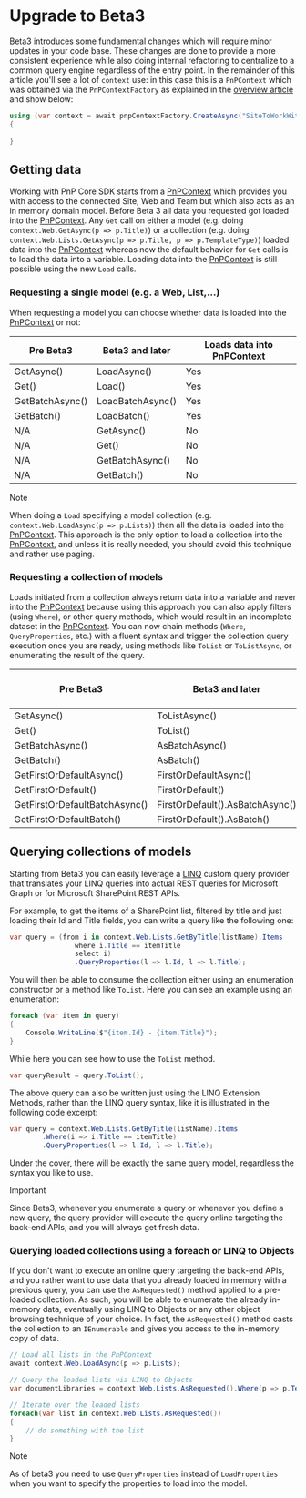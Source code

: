 # Upgrade to Beta3

Beta3 introduces some fundamental changes which will require minor updates in your code base. These changes are done to provide a more consistent experience while also doing internal refactoring to centralize to a common query engine regardless of the entry point. In the remainder of this article you'll see a lot of `context` use: in this case this is a `PnPContext` which was obtained via the `PnPContextFactory` as explained in the [overview article](readme.md) and show below:

```csharp
using (var context = await pnpContextFactory.CreateAsync("SiteToWorkWith"))
{
    
}
```

## Getting data

Working with PnP Core SDK starts from a [PnPContext](https://pnp.github.io/pnpcore/api/PnP.Core.Services.PnPContext.html) which provides you with access to the connected Site, Web and Team but which also acts as an in memory domain model. Before Beta 3 all data you requested got loaded into the [PnPContext](https://pnp.github.io/pnpcore/api/PnP.Core.Services.PnPContext.html). Any `Get` call on either a model (e.g. doing `context.Web.GetAsync(p => p.Title)`) or a collection (e.g. doing `context.Web.Lists.GetAsync(p => p.Title, p => p.TemplateType)`) loaded data into the [PnPContext](https://pnp.github.io/pnpcore/api/PnP.Core.Services.PnPContext.html) whereas now the default behavior for `Get` calls is to load the data into a variable. Loading data into the [PnPContext](https://pnp.github.io/pnpcore/api/PnP.Core.Services.PnPContext.html) is still possible using the new `Load` calls.

### Requesting a single model (e.g. a Web, List,...)

When requesting a model you can choose whether data is loaded into the [PnPContext](https://pnp.github.io/pnpcore/api/PnP.Core.Services.PnPContext.html) or not:

Pre Beta3 | Beta3 and later | Loads data into PnPContext
----------|-----------------|-------------------------
GetAsync() | LoadAsync() | Yes
Get() | Load() | Yes
GetBatchAsync() | LoadBatchAsync() | Yes
GetBatch() | LoadBatch() | Yes
N/A | GetAsync() | No
N/A | Get() | No
N/A | GetBatchAsync() | No
N/A | GetBatch() | No

> [!Note]
> When doing a `Load` specifying a model collection (e.g. `context.Web.LoadAsync(p => p.Lists)`) then all the data is loaded into the [PnPContext](https://pnp.github.io/pnpcore/api/PnP.Core.Services.PnPContext.html). This approach is the only option to load a collection into the [PnPContext](https://pnp.github.io/pnpcore/api/PnP.Core.Services.PnPContext.html), and unless it is really needed, you should avoid this technique and rather use paging.

### Requesting a collection of models

Loads initiated from a collection always return data into a variable and never into the [PnPContext](https://pnp.github.io/pnpcore/api/PnP.Core.Services.PnPContext.html) because using this approach you can also apply filters (using `Where`), or other query methods, which would result in an incomplete dataset in the [PnPContext](https://pnp.github.io/pnpcore/api/PnP.Core.Services.PnPContext.html). You can now chain methods (`Where`, `QueryProperties`, etc.) with a fluent syntax and trigger the collection query execution once you are ready, using methods like `ToList` or `ToListAsync`, or enumerating the result of the query.

Pre Beta3 | Beta3 and later | Loads data into PnPContext
----------|-----------------|-------------------------
GetAsync() | ToListAsync() | No
Get() | ToList() | No
GetBatchAsync() | AsBatchAsync() | No
GetBatch() | AsBatch() | No
GetFirstOrDefaultAsync() | FirstOrDefaultAsync() | No
GetFirstOrDefault() | FirstOrDefault() | No
GetFirstOrDefaultBatchAsync() | FirstOrDefault().AsBatchAsync() | No
GetFirstOrDefaultBatch() | FirstOrDefault().AsBatch() | No

## Querying collections of models

Starting from Beta3 you can easily leverage a [LINQ](https://docs.microsoft.com/en-us/dotnet/csharp/programming-guide/concepts/linq/) custom query provider that translates your LINQ queries into actual REST queries for Microsoft Graph or for Microsoft SharePoint REST APIs.

For example, to get the items of a SharePoint list, filtered by title and just loading their Id and Title fields, you can write a query like the following one:

```csharp
var query = (from i in context.Web.Lists.GetByTitle(listName).Items
                where i.Title == itemTitle
                select i)
                .QueryProperties(l => l.Id, l => l.Title);
```

You will then be able to consume the collection either using an enumeration constructor or a method like `ToList`.
Here you can see an example using an enumeration:

```csharp
foreach (var item in query)
{
    Console.WriteLine($"{item.Id} - {item.Title}");
}
```

While here you can see how to use the `ToList` method.

```csharp
var queryResult = query.ToList();
```

The above query can also be written just using the LINQ Extension Methods, rather than the LINQ query syntax, like it is illustrated in the following code excerpt:

```csharp
var query = context.Web.Lists.GetByTitle(listName).Items
        .Where(i => i.Title == itemTitle)
        .QueryProperties(l => l.Id, l => l.Title);
```

Under the cover, there will be exactly the same query model, regardless the syntax you like to use.

> [!Important]
> Since Beta3, whenever you enumerate a query or whenever you define a new query, the query provider will execute the query online targeting the back-end APIs, and you will always get fresh data. 

### Querying loaded collections using a foreach or LINQ to Objects

If you don't want to execute an online query targeting the back-end APIs, and you rather want to use data that you already loaded in memory with a previous query, you can use the `AsRequested()` method applied to a pre-loaded collection. As such, you will be able to enumerate the already in-memory data, eventually using LINQ to Objects or any other object browsing technique of your choice. In fact, the `AsRequested()` method casts the collection to an `IEnumerable` and gives you access to the in-memory copy of data.

```csharp
// Load all lists in the PnPContext
await context.Web.LoadAsync(p => p.Lists);

// Query the loaded lists via LINQ to Objects
var documentLibraries = context.Web.Lists.AsRequested().Where(p => p.TemplateType == ListTemplateType.DocumentLibrary);

// Iterate over the loaded lists
foreach(var list in context.Web.Lists.AsRequested())
{
    // do something with the list
}
```

> [!Note]
> As of beta3 you need to use `QueryProperties` instead of `LoadProperties` when you want to specify the properties to load into the model.
